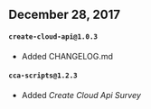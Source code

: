## December 28, 2017

#### `create-cloud-api@1.0.3`

* Added CHANGELOG.md

#### `cca-scripts@1.2.3`

* Added *Create Cloud Api Survey*